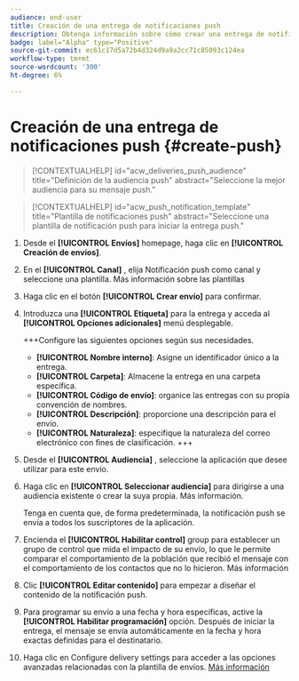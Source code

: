 ```yaml
---
audience: end-user
title: Creación de una entrega de notificaciones push
description: Obtenga información sobre cómo crear una entrega de notificaciones push con Adobe Campaign Web
badge: label="Alpha" type="Positive"
source-git-commit: ec61c17d5a72b4d324d9a9a2cc71c85093c124ea
workflow-type: tm+mt
source-wordcount: '300'
ht-degree: 6%

---
```


# Creación de una entrega de notificaciones push {#create-push}

>[!CONTEXTUALHELP]
>id="acw_deliveries_push_audience"
>title="Definición de la audiencia push"
>abstract="Seleccione la mejor audiencia para su mensaje push."

>[!CONTEXTUALHELP]
>id="acw_push_notification_template"
>title="Plantilla de notificaciones push"
>abstract="Seleccione una plantilla de notificación push para iniciar la entrega push."

1. Desde el **[!UICONTROL Envíos]** homepage, haga clic en **[!UICONTROL Creación de envíos]**.

1. En el **[!UICONTROL Canal]** , elija Notificación push como canal y seleccione una plantilla. Más información sobre las plantillas

1. Haga clic en el botón **[!UICONTROL Crear envío]** para confirmar.

1. Introduzca una **[!UICONTROL Etiqueta]** para la entrega y acceda al **[!UICONTROL Opciones adicionales]** menú desplegable.

   +++Configure las siguientes opciones según sus necesidades.
   * **[!UICONTROL Nombre interno]**: Asigne un identificador único a la entrega.
   * **[!UICONTROL Carpeta]**: Almacene la entrega en una carpeta específica.
   * **[!UICONTROL Código de envío]**: organice las entregas con su propia convención de nombres.
   * **[!UICONTROL Descripción]**: proporcione una descripción para el envío.
   * **[!UICONTROL Naturaleza]**: especifique la naturaleza del correo electrónico con fines de clasificación.
+++

1. Desde el **[!UICONTROL Audiencia]** , seleccione la aplicación que desee utilizar para este envío.

1. Haga clic en **[!UICONTROL Seleccionar audiencia]** para dirigirse a una audiencia existente o crear la suya propia. Más información.

   Tenga en cuenta que, de forma predeterminada, la notificación push se envía a todos los suscriptores de la aplicación.

1. Encienda el **[!UICONTROL Habilitar control]** group para establecer un grupo de control que mida el impacto de su envío, lo que le permite comparar el comportamiento de la población que recibió el mensaje con el comportamiento de los contactos que no lo hicieron. Más información

1. Clic **[!UICONTROL Editar contenido]** para empezar a diseñar el contenido de la notificación push.

1. Para programar su envío a una fecha y hora específicas, active la **[!UICONTROL Habilitar programación]** opción. Después de iniciar la entrega, el mensaje se envía automáticamente en la fecha y hora exactas definidas para el destinatario.

1. Haga clic en Configure delivery settings para acceder a las opciones avanzadas relacionadas con la plantilla de envíos. [Más información](../advanced-settings/delivery-settings.md)
